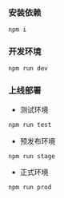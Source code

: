 ### 安装依赖
```bash
npm i
```
### 开发环境
```bash
npm run dev
```

### 上线部署
- 测试环境
```bash
npm run test
```
- 预发布环境
```bash
npm run stage
```
- 正式环境
```bash
npm run prod
```